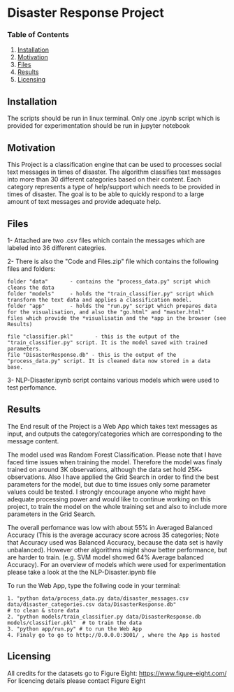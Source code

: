 # Disaster Response Project

### Table of Contents

1. [Installation](#installation)
2. [Motivation](#motivation)
3. [Files](#files)
4. [Results](#results)
5. [Licensing](#licensing)

## Installation <a name="installation"></a>
The scripts should be run in linux terminal. 
Only one .ipynb script which is provided for experimentation should be run in jupyter notebook

## Motivation <a name="Motivation"></a>
This Project is a classification engine that can be used to processes social text messages in times of disaster. 
The algorithm classifies text messages into more than 30 different categories based on their content.
Each category represents a type of help/support which needs to be provided in times of disaster.
The goal is to be able to quickly respond to a large amount of text messages and provide adequate help.

## Files
1- Attached are two .csv files which contain the messages which are labeled into 36 different categries. 

2- There is also the "Code and Files.zip" file which contains the following files and folders:

    folder "data"       - contains the "process_data.py" script which cleans the data
    folder "models"     - holds the "train_classifier.py" script which transform the text data and applies a classification model.
    folder "app"        - holds the "run.py" script which prepares data for the visualisation, and also the "go.html" and "master.html"                           files which provide the *visualisatin and the *app in the browser (see Results)
    
    file "classifier.pkl"       - this is the output of the "train_classifier.py" script. It is the model saved with trained parameters.
    file "DisasterResponse.db" - this is the output of the "process_data.py" script. It is cleaned data now stored in a data base.
    
3- NLP-Disaster.ipynb script contains various models which were used to test perfomance.

## Results
The End result of the Project is a Web App which takes text messages as input, and outputs the category/categories which are corresponding to the message content.

The model used was Random Forest Classification. 
Please note that I have faced time issues when training the model. Therefore the model was finaly trained on around 3K observations, although the data set hold 25K+ observations. Also I have applied the Grid Search in order to find the best parameters for the model, but due to time issues only some parameter values could be tested. I strongly encourage anyone who might have adequate processing power and would like to continue working on this project, to train the model on the whole training set and also to include more parameters in the Grid Search.

The overall perfomance was low with about 55% in Averaged Balanced Accuracy 
(This is the average accuracy score across 35 categories; Note that Accuracy used was Balanced Accuracy, because the data set is havily unbalanced). 
However other algorithms might show better performance, but are harder to train. (e.g. SVM model showed 64% Average balanced Accuracy). 
For an overview of models which were used for experimentation please take a look at the the NLP-Disaster.ipynb file


To run the Web App, type the follwing code in your terminal:

    1. "python data/process_data.py data/disaster_messages.csv data/disaster_categories.csv data/DisasterResponse.db"  
    # to clean & store data
    2. "python models/train_classifier.py data/DisasterResponse.db models/classifier.pkl"  # to train the data
    3. "python app/run.py" # to run the Web App
    4. Finaly go to go to http://0.0.0.0:3001/ , where the App is hosted


## Licensing <a name="Licensing"></a>
All credits for the datasets go to Figure Eight: https://www.figure-eight.com/
For licencing details please contact Figure Eight
